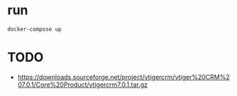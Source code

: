 
# run
`docker-compose up`

# TODO
- https://downloads.sourceforge.net/project/vtigercrm/vtiger%20CRM%207.0.1/Core%20Product/vtigercrm7.0.1.tar.gz
